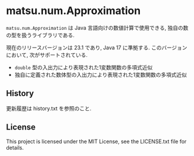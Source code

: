 # matsu.num.Approximation
`matsu.num.Approximation` は Java 言語向けの数値計算で使用できる, 
独自の数の型を扱うライブラリである.

現在のリリースバージョンは 23.1 であり, Java 17 に準拠する.
このバージョンにおいて, 次がサポートされている.

- `double` 型の入出力により表現された1変数関数の多項式近似
- 独自に定義された数体型の入出力により表現された1変数関数の多項式近似

## History
更新履歴は history.txt を参照のこと.

## License
This project is licensed under the MIT License, see the LICENSE.txt file for details.
